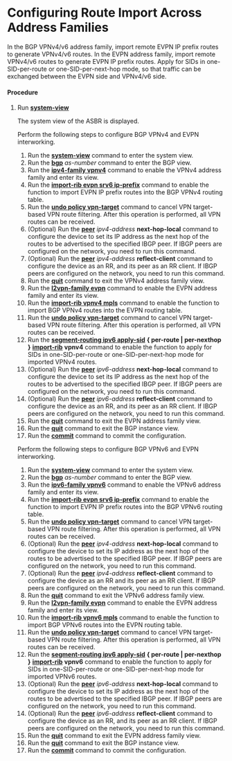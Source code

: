 Configuring Route Import Across Address Families
================================================

In the BGP VPNv4/v6 address family, import remote EVPN IP prefix routes to generate VPNv4/v6 routes. In the EVPN address family, import remote VPNv4/v6 routes to generate EVPN IP prefix routes. Apply for SIDs in one-SID-per-route or one-SID-per-next-hop mode, so that traffic can be exchanged between the EVPN side and VPNv4/v6 side.

#### Procedure

1. Run [**system-view**](cmdqueryname=system-view)
   
   
   
   The system view of the ASBR is displayed.
   
   
   
   Perform the following steps to configure BGP VPNv4 and EVPN interworking.
   
   1. Run the [**system-view**](cmdqueryname=system-view) command to enter the system view.
   2. Run the [**bgp**](cmdqueryname=bgp) *as-number* command to enter the BGP view.
   3. Run the [**ipv4-family vpnv4**](cmdqueryname=ipv4-family+vpnv4) command to enable the VPNv4 address family and enter its view.
   4. Run the [**import-rib evpn srv6 ip-prefix**](cmdqueryname=import-rib+evpn+srv6+ip-prefix) command to enable the function to import EVPN IP prefix routes into the BGP VPNv4 routing table.
   5. Run the [**undo policy vpn-target**](cmdqueryname=undo+policy+vpn-target) command to cancel VPN target-based VPN route filtering. After this operation is performed, all VPN routes can be received.
   6. (Optional) Run the [**peer**](cmdqueryname=peer+next-hop-local) *ipv4-address* **next-hop-local** command to configure the device to set its IP address as the next hop of the routes to be advertised to the specified IBGP peer. If IBGP peers are configured on the network, you need to run this command.
   7. (Optional) Run the [**peer**](cmdqueryname=peer) *ipv4-address* **reflect-client** command to configure the device as an RR, and its peer as an RR client. If IBGP peers are configured on the network, you need to run this command.
   8. Run the [**quit**](cmdqueryname=quit) command to exit the VPNv4 address family view.
   9. Run the [**l2vpn-family evpn**](cmdqueryname=l2vpn-family+evpn) command to enable the EVPN address family and enter its view.
   10. Run the [**import-rib vpnv4 mpls**](cmdqueryname=import-rib+vpnv4+mpls) command to enable the function to import BGP VPNv4 routes into the EVPN routing table.
   11. Run the [**undo policy vpn-target**](cmdqueryname=undo+policy+vpn-target) command to cancel VPN target-based VPN route filtering. After this operation is performed, all VPN routes can be received.
   12. Run the [**segment-routing ipv6 apply-sid**](cmdqueryname=segment-routing+ipv6+apply-sid) **{ per-route | per-nexthop }** **[**import-rib**](cmdqueryname=import-rib)** **vpnv4** command to enable the function to apply for SIDs in one-SID-per-route or one-SID-per-next-hop mode for imported VPNv4 routes.
   13. (Optional) Run the [**peer**](cmdqueryname=peer+next-hop-local) *ipv6-address* **next-hop-local** command to configure the device to set its IP address as the next hop of the routes to be advertised to the specified IBGP peer. If IBGP peers are configured on the network, you need to run this command.
   14. (Optional) Run the [**peer**](cmdqueryname=peer+reflect-client) *ipv6-address* **reflect-client** command to configure the device as an RR, and its peer as an RR client. If IBGP peers are configured on the network, you need to run this command.
   15. Run the [**quit**](cmdqueryname=quit) command to exit the EVPN address family view.
   16. Run the [**quit**](cmdqueryname=quit) command to exit the BGP instance view.
   17. Run the [**commit**](cmdqueryname=commit) command to commit the configuration.
   
   Perform the following steps to configure BGP VPNv6 and EVPN interworking.
   
   1. Run the [**system-view**](cmdqueryname=system-view) command to enter the system view.
   2. Run the [**bgp**](cmdqueryname=bgp) *as-number* command to enter the BGP view.
   3. Run the [**ipv6-family vpnv6**](cmdqueryname=ipv6-family+vpnv6) command to enable the VPNv6 address family and enter its view.
   4. Run the [**import-rib evpn srv6 ip-prefix**](cmdqueryname=import-rib+evpn+srv6+ip-prefix) command to enable the function to import EVPN IP prefix routes into the BGP VPNv6 routing table.
   5. Run the [**undo policy vpn-target**](cmdqueryname=undo+policy+vpn-target) command to cancel VPN target-based VPN route filtering. After this operation is performed, all VPN routes can be received.
   6. (Optional) Run the [**peer**](cmdqueryname=peer+next-hop-local) *ipv4-address* **next-hop-local** command to configure the device to set its IP address as the next hop of the routes to be advertised to the specified IBGP peer. If IBGP peers are configured on the network, you need to run this command.
   7. (Optional) Run the [**peer**](cmdqueryname=peer+reflect-client) *ipv4-address* **reflect-client** command to configure the device as an RR and its peer as an RR client. If IBGP peers are configured on the network, you need to run this command.
   8. Run the [**quit**](cmdqueryname=quit) command to exit the VPNv6 address family view.
   9. Run the [**l2vpn-family evpn**](cmdqueryname=l2vpn-family+evpn) command to enable the EVPN address family and enter its view.
   10. Run the [**import-rib vpnv6 mpls**](cmdqueryname=import-rib+vpnv6+mpls) command to enable the function to import BGP VPNv6 routes into the EVPN routing table.
   11. Run the [**undo policy vpn-target**](cmdqueryname=undo+policy+vpn-target) command to cancel VPN target-based VPN route filtering. After this operation is performed, all VPN routes can be received.
   12. Run the [**segment-routing ipv6 apply-sid**](cmdqueryname=segment-routing+ipv6+apply-sid) **{ per-route | per-nexthop }** **[**import-rib**](cmdqueryname=import-rib)** **vpnv6** command to enable the function to apply for SIDs in one-SID-per-route or one-SID-per-next-hop mode for imported VPNv6 routes.
   13. (Optional) Run the [**peer**](cmdqueryname=peer+next-hop-local) *ipv6-address* **next-hop-local** command to configure the device to set its IP address as the next hop of the routes to be advertised to the specified IBGP peer. If IBGP peers are configured on the network, you need to run this command.
   14. (Optional) Run the [**peer**](cmdqueryname=peer+reflect-client) *ipv6-address* **reflect-client** command to configure the device as an RR, and its peer as an RR client. If IBGP peers are configured on the network, you need to run this command.
   15. Run the [**quit**](cmdqueryname=quit) command to exit the EVPN address family view.
   16. Run the [**quit**](cmdqueryname=quit) command to exit the BGP instance view.
   17. Run the [**commit**](cmdqueryname=commit) command to commit the configuration.
